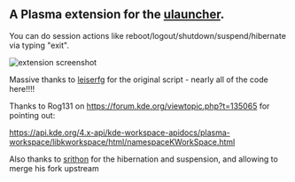 ## A Plasma extension for the [ulauncher](https://ulauncher.io/).

You can do session actions like reboot/logout/shutdown/suspend/hibernate via typing "exit".

![extension screenshot](http://i.imgur.com/vnxtMtt.png)



Massive thanks to [leiserfg](https://github.com/leiserfg) for the original script - nearly all of the code here!!!!




Thanks to Rog131 on https://forum.kde.org/viewtopic.php?t=135065 for pointing out:

https://api.kde.org/4.x-api/kde-workspace-apidocs/plasma-workspace/libkworkspace/html/namespaceKWorkSpace.html

Also thanks to [srithon](https://github.com/srithon) for the hibernation and suspension, and allowing to merge his fork upstream

